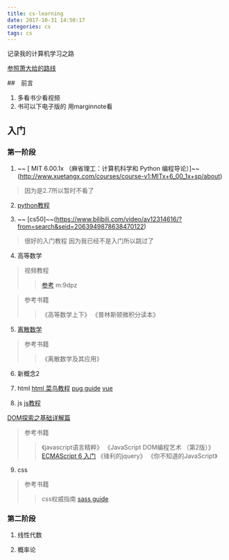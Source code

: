 ```yaml
---
title: cs-learning
date: 2017-10-31 14:50:17
categories: cs
tags: cs
---
```

记录我的计算机学习之路
<!--more-->
[参照萧大给的路线](https://zhuanlan.zhihu.com/p/19959253)

##　前言
1. 多看书少看视频
2. 书可以下电子版的 用marginnote看

## 入门
### 第一阶段
1. ~~ [ MIT 6.00.1x （麻省理工：计算机科学和 Python 编程导论）]~~(http://www.xuetangx.com/courses/course-v1:MITx+6_00_1x+sp/about)
> 因为是2.7所以暂时不看了

2. [python教程](https://www.liaoxuefeng.com/wiki/0014316089557264a6b348958f449949df42a6d3a2e542c000)

3. ~~ [cs50]~~(https://www.bilibili.com/video/av12314616/?from=search&seid=2063949878638470122)
> 很好的入门教程 因为我已经不是入门所以跳过了

4. 高等数学
> 视频教程
>> [参考](http://pan.baidu.com/s/1o8IEUE2) m:9dpz

> 参考书籍
>> 《高等数学上下》
>> 《普林斯顿微积分读本》

5. [离散数学](https://www.bilibili.com/video/av8020753/?from=search&seid=1484544829326888432)
> 参考书籍
>> 《离散数学及其应用》

6. 新概念2

7. html
[html 菜鸟教程](http://www.runoob.com/html/html-elements.html)
[pug guide](https://pugjs.org/api/getting-started.html)
[vue](https://cn.vuejs.org/v2/guide/index.html)

8. js
[js教程](https://www.liaoxuefeng.com/wiki/001434446689867b27157e896e74d51a89c25cc8b43bdb3000)

[DOM探索之基础详解篇](https://www.imooc.com/learn/488)

> 参考书籍
>>《javascript语言精粹》
>>《JavaScript DOM编程艺术 （第2版）》
>> [ECMAScript 6 入门](http://es6.ruanyifeng.com/)
>>《锋利的jquery》
>>《你不知道的JavaScript》

9. css
> 参考书籍
>> css权威指南
>> [sass guide](http://sass-lang.com/guide)


### 第二阶段

1. 线性代数

1. 概率论
